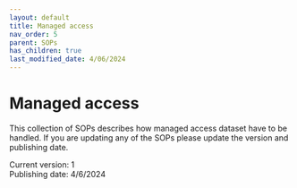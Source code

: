 ```yaml
---
layout: default
title: Managed access
nav_order: 5
parent: SOPs
has_children: true
last_modified_date: 4/06/2024
---
```

# Managed access

This collection of SOPs describes how managed access dataset have to be handled.
If you are updating any of the SOPs please update the version and publishing date.

Current version: 1 \
Publishing date: 4/6/2024


